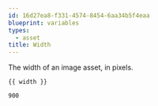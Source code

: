```yaml
---
id: 16d27ea8-f331-4574-8454-6aa34b5f4eaa
blueprint: variables
types:
  - asset
title: Width
---
```

The width of an image asset, in pixels.

```
{{ width }}
```

```html
900
```
